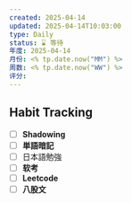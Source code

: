 ```yaml
---
created: 2025-04-14
updated: 2025-04-14T10:03:00
type: Daily
status: ⌛️ 等待
年度: 2025-04-14
月份: <% tp.date.now("MM") %>
周数: <% tp.date.now("WW") %>
评分:
---
```

## Habit Tracking
- [ ] **Shadowing**
- [ ] **単語暗記**
- [ ] 日本語勉強
- [ ]  **软考**
- [ ] **Leetcode**
- [ ] **八股文**